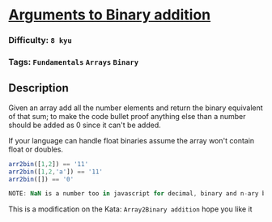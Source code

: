 # [Arguments to Binary addition](https://www.codewars.com/kata/57642a90dee2da8dd3000161)

### Difficulty: `8 kyu`

### Tags: `Fundamentals` `Arrays` `Binary`

## Description

Given an array add all the number elements and return the binary equivalent of that sum; to make the code bullet proof anything else than a number should be added as 0 since it can't be added.

If your language can handle float binaries assume the array won't contain float or doubles.

```js
arr2bin([1,2]) == '11'
arr2bin([1,2,'a']) == '11'
arr2bin([]) == '0'

NOTE: NaN is a number too in javascript for decimal, binary and n-ary base
```
This is a modification on the Kata: `Array2Binary addition` hope you like it

